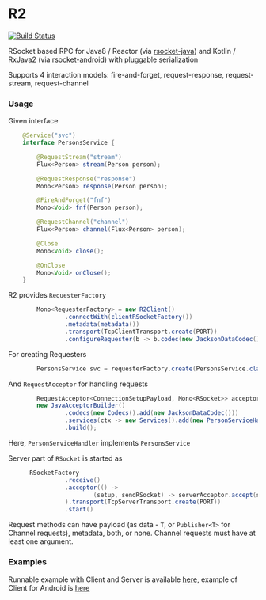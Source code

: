 # R2
[![Build Status](https://travis-ci.org/mostroverkhov/r2.svg?branch=master)](https://travis-ci.org/mostroverkhov/r2)  

RSocket based RPC for Java8 / Reactor (via [rsocket-java](https://github.com/rsocket/rsocket-java)) and Kotlin / RxJava2 (via [rsocket-android](https://github.com/rsocket/rsocket-android)) with pluggable serialization

Supports 4 interaction models: fire-and-forget, request-response, request-stream, request-channel  

### Usage

Given interface

```java
    @Service("svc")
    interface PersonsService {

        @RequestStream("stream")
        Flux<Person> stream(Person person);

        @RequestResponse("response")
        Mono<Person> response(Person person);

        @FireAndForget("fnf")
        Mono<Void> fnf(Person person);

        @RequestChannel("channel")
        Flux<Person> channel(Flux<Person> person);

        @Close
        Mono<Void> close();

        @OnClose
        Mono<Void> onClose();
    }
```

R2 provides `RequesterFactory`
```java
        Mono<RequesterFactory> = new R2Client()
                .connectWith(clientRSocketFactory())
                .metadata(metadata())
                .transport(TcpClientTransport.create(PORT))
                .configureRequester(b -> b.codec(new JacksonDataCodec()));
```

For creating Requesters
```java
        PersonsService svc = requesterFactory.create(PersonsService.class);
```

And `RequestAcceptor` for handling requests
```java
        RequestAcceptor<ConnectionSetupPayload, Mono<RSocket>> acceptor = 
        new JavaAcceptorBuilder()
                .codecs(new Codecs().add(new JacksonDataCodec()))
                .services(ctx -> new Services().add(new PersonServiceHandler()))
                .build();

```

Here, `PersonServiceHandler` implements `PersonsService`

Server part of `RSocket` is started as
```java
      RSocketFactory
                .receive()
                .acceptor(() ->
                        (setup, sendRSocket) -> serverAcceptor.accept(setup)
                ).transport(TcpServerTransport.create(PORT))
                .start()
```

Request methods can have payload (as data - `T`, or `Publisher<T>` for Channel requests), metadata, both, or none. Channel requests must have at least one argument.

### Examples

Runnable example with Client and Server is available [here](https://github.com/mostroverkhov/r2/blob/master/java/src/test/java/com/github/mostroverkhov/r2/java/JavaClientServerExample.java), example of Client for Android is [here](https://github.com/mostroverkhov/r2/blob/master/android/src/test/java/com/github/mostroverkhov/r2/android/AndroidClientExample.kt)
